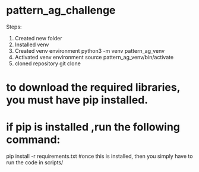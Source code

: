 # pattern_ag_challenge



Steps:

1. Created new folder 
2. Installed venv
3. Created venv environment 
  python3 -m venv pattern_ag_venv
4. Activated venv environment
  source pattern_ag_venv/bin/activate
5. cloned repository
  git clone 
# to download the required libraries, you must have pip installed.
# if pip is installed ,run the following command:
pip install -r requirements.txt
#once this is installed, then you simply have to run the code in scripts/
